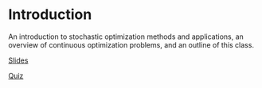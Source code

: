 # Introduction

An introduction to stochastic optimization methods and applications, an overview
of continuous optimization problems, and an outline of this class.

[Slides](slides/0_intro.html)

[Quiz](slido.html)
